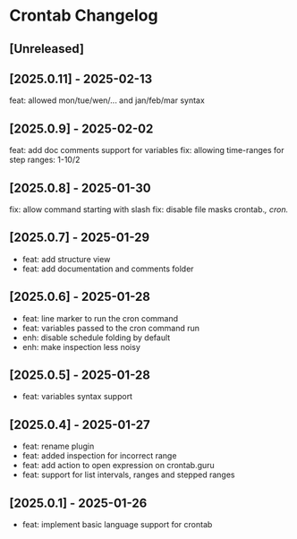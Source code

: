 <!-- Keep a Changelog guide -> https://keepachangelog.com -->

# Crontab Changelog

## [Unreleased]

## [2025.0.11] - 2025-02-13

feat: allowed mon/tue/wen/... and jan/feb/mar syntax

## [2025.0.9] - 2025-02-02

feat: add doc comments support for variables
fix: allowing time-ranges for step ranges: 1-10/2

## [2025.0.8] - 2025-01-30

fix: allow command starting with slash
fix: disable file masks crontab.*, cron.*

## [2025.0.7] - 2025-01-29

- feat: add structure view
- feat: add documentation and comments folder

## [2025.0.6] - 2025-01-28

- feat: line marker to run the cron command
- feat: variables passed to the cron command run
- enh: disable schedule folding by default
- enh: make inspection less noisy

## [2025.0.5] - 2025-01-28

- feat: variables syntax support

## [2025.0.4] - 2025-01-27

- feat: rename plugin
- feat: added inspection for incorrect range
- feat: add action to open expression on crontab.guru
- feat: support for list intervals, ranges and stepped ranges

## [2025.0.1] - 2025-01-26

- feat: implement basic language support for crontab
